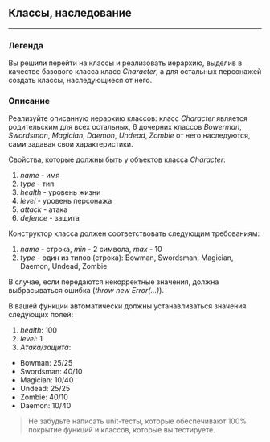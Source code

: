 ## **Классы, наследование**
---
### **Легенда**

Вы решили перейти на классы и реализовать иерархию, выделив в качестве базового класса класс *Character*, а для остальных персонажей создать классы, наследующиеся от него.

### **Описание**
Реализуйте описанную иерархию классов: класс *Character* является родительским для всех остальных, 6 дочерних классов *Bowerman*, *Swordsman*, *Magician*, *Daemon*, *Undead*, *Zombie* от него наследуются, сами задавая свои характеристики.

Свойства, которые должны быть у объектов класса *Character*:

1. *name* - имя
2. *type* - тип
3. *health* - уровень жизни
4. *level* - уровень персонажа
5. *attack* - атака
6. *defence* - защита
   
Конструктор класса должен соответствовать следующим требованиям:

1. *name* - строка, *min* - 2 символа, *max* - 10
2. *type* - один из типов (строка): Bowman, Swordsman, Magician, Daemon, Undead, Zombie
   
В случае, если передаются некорректные значения, должна выбрасываться ошибка (*throw new Error(...)*).

В вашей функции автоматически должны устанавливаться значения следующих полей:

1. *health*: 100
2. *level*: 1
3. *Атака/защита*:
- Bowman: 25/25
- Swordsman: 40/10
- Magician: 10/40
- Undead: 25/25
- Zombie: 40/10
- Daemon: 10/40

> Не забудьте написать unit-тесты, которые обеспечивают 100% покрытие функций и классов, которые вы тестируете.